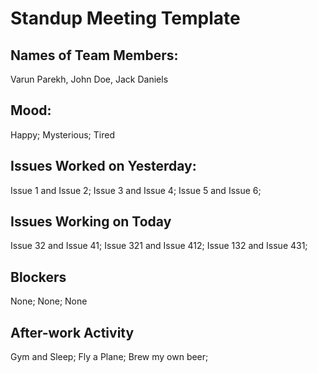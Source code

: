 # Standup Meeting Template

## Names of Team Members: 

Varun Parekh, John Doe, Jack Daniels

## Mood: 
Happy; Mysterious; Tired

## Issues Worked on Yesterday: 
Issue 1 and Issue 2; Issue 3 and Issue 4; Issue 5 and Issue 6;

## Issues Working on Today

Issue 32 and Issue 41; Issue 321 and Issue 412; Issue 132 and Issue 431;

## Blockers

None; None; None

## After-work Activity

Gym and Sleep; Fly a Plane; Brew my own beer; 
